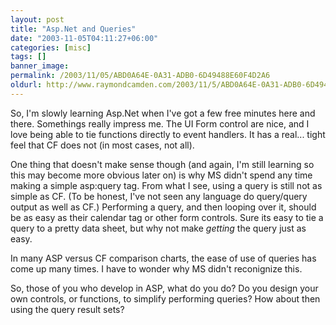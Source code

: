 ```yaml
---
layout: post
title: "Asp.Net and Queries"
date: "2003-11-05T04:11:27+06:00"
categories: [misc]
tags: []
banner_image: 
permalink: /2003/11/05/ABD0A64E-0A31-ADB0-6D49488E60F4D2A6
oldurl: http://www.raymondcamden.com/2003/11/5/ABD0A64E-0A31-ADB0-6D49488E60F4D2A6
---
```


So, I'm slowly learning Asp.Net when I've got a few free minutes here and there. Somethings really impress me. The UI Form control are nice, and I love being able to tie functions directly to event handlers. It has a real... tight feel that CF does not (in most cases, not all). 

One thing that doesn't make sense though (and again, I'm still learning so this may become more obvious later on) is why MS didn't spend any time making a simple asp:query tag. From what I see, using a query is still not as simple as CF. (To be honest, I've not seen any language do query/query output as well as CF.) Performing a query, and then looping over it, should be as easy as their calendar tag or other form controls. Sure its easy  to tie a query to a pretty data sheet, but why not make <i>getting</i> the query just as easy.

In many ASP versus CF comparison charts, the ease of use of queries has come up many times. I have to wonder why MS didn't reconignize this.

So, those of you who develop in ASP, what do you do? Do you design your own controls, or functions, to simplify performing queries? How about then using the query result sets?